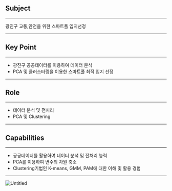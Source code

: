 ## Subject

---

광진구 교통,안전을 위한 스마트폴 입지선정

---

## Key Point

---

- 광진구 공공데이터를 이용하여 데이터 분석
- PCA 및 클러스터링을 이용한 스마트폴 최적 입지 선정

---

## Role

---

- 데이터 분석 및 전처리
- PCA 및 Clustering

---

## **Capabilities**

---

- 공공데이터를 활용하여 데이터 분석 및 전처리 능력
- PCA를 이용하여 변수의 차원 축소
- Clustering기법인 K-means, GMM, PAM에 대한 이해 및 활용 경험

---

![Untitled](https://user-images.githubusercontent.com/112843229/227880475-802a3085-2cc6-4ac1-9f78-8750f36fc68a.png)

